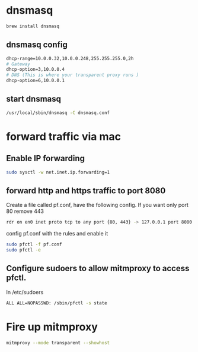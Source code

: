 # dnsmasq

```bash
brew install dnsmasq
```

## dnsmasq config

```bash
dhcp-range=10.0.0.32,10.0.0.248,255.255.255.0,2h
# Gateway
dhcp-option=3,10.0.0.4
# DNS (This is where your transparent proxy runs )
dhcp-option=6,10.0.0.1
```

## start dnsmasq
```bash
/usr/local/sbin/dnsmasq -C dnsmasq.conf
```

# forward traffic via mac

## Enable IP forwarding

```bash
sudo sysctl -w net.inet.ip.forwarding=1
```

## forward http and https traffic to port 8080

Create a file called pf.conf, have the following config. If you want only port 80 remove 443 

```bash
rdr on en0 inet proto tcp to any port {80, 443} -> 127.0.0.1 port 8080
```

config pf.conf with the rules and enable it

```bash
sudo pfctl -f pf.conf
sudo pfctl -e
```

##  Configure sudoers to allow mitmproxy to access pfctl.

In /etc/sudoers

```bash
ALL ALL=NOPASSWD: /sbin/pfctl -s state
```
# Fire up mitmproxy

```bash
mitmproxy --mode transparent --showhost
```
